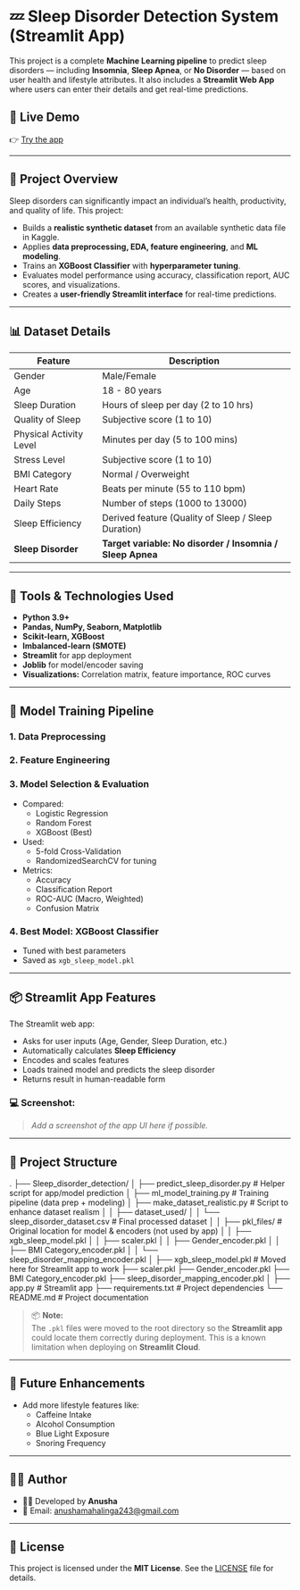 # 💤 Sleep Disorder Detection System (Streamlit App)

This project is a complete **Machine Learning pipeline** to predict sleep disorders — including **Insomnia**, **Sleep Apnea**, or **No Disorder** — based on user health and lifestyle attributes. It also includes a **Streamlit Web App** where users can enter their details and get real-time predictions.

## 🚀 Live Demo

👉 [Try the app](https://my-sleep-detector.streamlit.app/)

---

## 📌 Project Overview

Sleep disorders can significantly impact an individual’s health, productivity, and quality of life. This project:

- Builds a **realistic synthetic dataset** from an available synthetic data file in Kaggle.
- Applies **data preprocessing, EDA, feature engineering**, and **ML modeling**.
- Trains an **XGBoost Classifier** with **hyperparameter tuning**.
- Evaluates model performance using accuracy, classification report, AUC scores, and visualizations.
- Creates a **user-friendly Streamlit interface** for real-time predictions.

---

## 📊 Dataset Details

| Feature                   | Description                                                             |
|--------------------------|-------------------------------------------------------------------------|
| Gender                   | Male/Female                                                             |
| Age                      | 18 - 80 years                                                           |
| Sleep Duration           | Hours of sleep per day (2 to 10 hrs)                                    |
| Quality of Sleep         | Subjective score (1 to 10)                                              |
| Physical Activity Level  | Minutes per day (5 to 100 mins)                                         |
| Stress Level             | Subjective score (1 to 10)                                              |
| BMI Category             | Normal / Overweight                                                     |
| Heart Rate               | Beats per minute (55 to 110 bpm)                                        |
| Daily Steps              | Number of steps (1000 to 13000)                                         |
| Sleep Efficiency         | Derived feature (Quality of Sleep / Sleep Duration)    |
| **Sleep Disorder**       | **Target variable: No disorder / Insomnia / Sleep Apnea**               |


---

## 🔧 Tools & Technologies Used

- **Python 3.9+**
- **Pandas, NumPy, Seaborn, Matplotlib**
- **Scikit-learn, XGBoost**
- **Imbalanced-learn (SMOTE)**
- **Streamlit** for app deployment
- **Joblib** for model/encoder saving
- **Visualizations:** Correlation matrix, feature importance, ROC curves

---

## 🧠 Model Training Pipeline

### 1. Data Preprocessing

### 2. Feature Engineering

### 3. Model Selection & Evaluation
- Compared:
  - Logistic Regression
  - Random Forest
  - XGBoost (Best)
- Used:
  - 5-fold Cross-Validation
  - RandomizedSearchCV for tuning
- Metrics:
  - Accuracy
  - Classification Report
  - ROC-AUC (Macro, Weighted)
  - Confusion Matrix

### 4. Best Model: **XGBoost Classifier**
- Tuned with best parameters
- Saved as `xgb_sleep_model.pkl`

---

## 📦 Streamlit App Features

The Streamlit web app:
- Asks for user inputs (Age, Gender, Sleep Duration, etc.)
- Automatically calculates **Sleep Efficiency**
- Encodes and scales features
- Loads trained model and predicts the sleep disorder
- Returns result in human-readable form

### 💻 Screenshot:
> _Add a screenshot of the app UI here if possible._

---

## 📁 Project Structure

.
├── Sleep_disorder_detection/
│   ├── predict_sleep_disorder.py              # Helper script for app/model prediction
│   ├── ml_model_training.py                   # Training pipeline (data prep + modeling)
│   ├── make_dataset_realistic.py              # Script to enhance dataset realism
│
│   ├── dataset_used/
│   │   └── sleep_disorder_dataset.csv         # Final processed dataset
│
│   ├── pkl_files/                             # Original location for model & encoders (not used by app)
│   │   ├── xgb_sleep_model.pkl
│   │   ├── scaler.pkl
│   │   ├── Gender_encoder.pkl
│   │   ├── BMI Category_encoder.pkl
│   │   └── sleep_disorder_mapping_encoder.pkl
│
├── xgb_sleep_model.pkl                        # Moved here for Streamlit app to work
├── scaler.pkl
├── Gender_encoder.pkl
├── BMI Category_encoder.pkl
├── sleep_disorder_mapping_encoder.pkl
│
├── app.py                                     # Streamlit app
├── requirements.txt                           # Project dependencies
└── README.md                                  # Project documentation




> 📦 **Note:**  
> The `.pkl` files were moved to the root directory so the **Streamlit app** could locate them correctly during deployment. This is a known limitation when deploying on **Streamlit Cloud**.

---

## 🔮 Future Enhancements

- Add more lifestyle features like:
  - Caffeine Intake
  - Alcohol Consumption
  - Blue Light Exposure
  - Snoring Frequency

---

## 🙋‍♀️ Author

- 👩‍💻 Developed by **Anusha**
- 📧 Email: [anushamahalinga243@gmail.com](mailto:anushamahalinga243@gmail.com)

---

## 📜 License

This project is licensed under the **MIT License**. See the [LICENSE](LICENSE) file for details.

